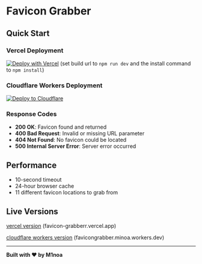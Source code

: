 # Favicon Grabber

## Quick Start

### Vercel Deployment

[![Deploy with Vercel](https://vercel.com/button)](https://vercel.com/new/clone?repository-url=https%3A%2F%2Fgithub.com%2Fm1noa%2Ffavicon-grabber&project-name=favicon-grabber&repository-name=favicon-grabber&demo-title=vefcel%20hosted%20version&demo-description=live%20version&demo-url=https%3A%2F%2Ffavicon.minoa.cat)
(set build url to `npm run dev` and the install command to `npm install`)

### Cloudflare Workers Deployment

[![Deploy to Cloudflare](https://deploy.workers.cloudflare.com/button)](https://deploy.workers.cloudflare.com/?url=https://github.com/m1noa/favicon-grabber)

### Response Codes

- **200 OK**: Favicon found and returned
- **400 Bad Request**: Invalid or missing URL parameter
- **404 Not Found**: No favicon could be located
- **500 Internal Server Error**: Server error occurred

## Performance

- 10-second timeout
- 24-hour browser cache
- 11 different favicon locations to grab from

## Live Versions
[vercel version](https://favicon.minoa.cat/) (favicon-grabberr.vercel.app)

[cloudflare workers version](https://favicon-cf.minoa.cat/) (favicongrabber.minoa.workers.dev)

---

**Built with ❤️ by M1noa**

